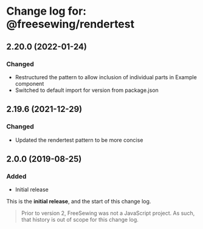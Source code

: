 # Change log for: @freesewing/rendertest


## 2.20.0 (2022-01-24)

### Changed

 - Restructured the pattern to allow inclusion of individual parts in Example component
 - Switched to default import for version from package.json

## 2.19.6 (2021-12-29)

### Changed

 - Updated the rendertest pattern to be more concise

## 2.0.0 (2019-08-25)

### Added

 - Initial release


This is the **initial release**, and the start of this change log.

> Prior to version 2, FreeSewing was not a JavaScript project.
> As such, that history is out of scope for this change log.

